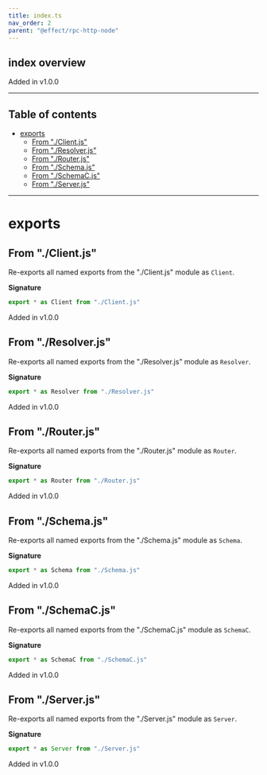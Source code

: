 ```yaml
---
title: index.ts
nav_order: 2
parent: "@effect/rpc-http-node"
---
```


## index overview

Added in v1.0.0

---

<h2 class="text-delta">Table of contents</h2>

- [exports](#exports)
  - [From "./Client.js"](#from-clientjs)
  - [From "./Resolver.js"](#from-resolverjs)
  - [From "./Router.js"](#from-routerjs)
  - [From "./Schema.js"](#from-schemajs)
  - [From "./SchemaC.js"](#from-schemacjs)
  - [From "./Server.js"](#from-serverjs)

---

# exports

## From "./Client.js"

Re-exports all named exports from the "./Client.js" module as `Client`.

**Signature**

```ts
export * as Client from "./Client.js"
```

Added in v1.0.0

## From "./Resolver.js"

Re-exports all named exports from the "./Resolver.js" module as `Resolver`.

**Signature**

```ts
export * as Resolver from "./Resolver.js"
```

Added in v1.0.0

## From "./Router.js"

Re-exports all named exports from the "./Router.js" module as `Router`.

**Signature**

```ts
export * as Router from "./Router.js"
```

Added in v1.0.0

## From "./Schema.js"

Re-exports all named exports from the "./Schema.js" module as `Schema`.

**Signature**

```ts
export * as Schema from "./Schema.js"
```

Added in v1.0.0

## From "./SchemaC.js"

Re-exports all named exports from the "./SchemaC.js" module as `SchemaC`.

**Signature**

```ts
export * as SchemaC from "./SchemaC.js"
```

Added in v1.0.0

## From "./Server.js"

Re-exports all named exports from the "./Server.js" module as `Server`.

**Signature**

```ts
export * as Server from "./Server.js"
```

Added in v1.0.0
